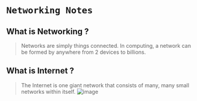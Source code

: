 # `Networking Notes`

## What is Networking ?

>Networks are simply things connected. In computing, a network can be formed by anywhere from 2 devices to billions. 

## What is Internet ? 
> The Internet is one giant network that consists of many, many small networks within itself. 
![image](https://assets.tryhackme.com/additional/networking-fundamentals/intro-to-networking/what-is-the-internet/internet2.png)
